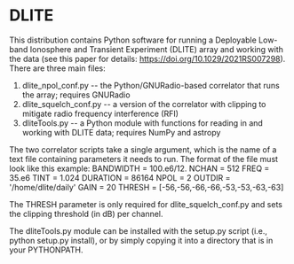 # DLITE
This distribution contains Python software for running a Deployable Low-band Ionosphere and Transient Experiment (DLITE) array and working with the data (see this paper for details: https://doi.org/10.1029/2021RS007298).  There are three main files:

1. dlite_npol_conf.py -- the Python/GNURadio-based correlator that runs the array; requires GNURadio
2. dlite_squelch_conf.py -- a version of the correlator with clipping to mitigate radio frequency interference (RFI)
3. dliteTools.py -- a Python module with functions for reading in and working with DLITE data; requires NumPy and astropy

The two correlator scripts take a single argument, which is the name of a text file containing parameters it needs to run.  The format of the file must look like this example:
BANDWIDTH = 100.e6/12.
NCHAN = 512
FREQ = 35.e6
TINT = 1.024
DURATION = 86164
NPOL = 2
OUTDIR = '/home/dlite/daily'
GAIN = 20
THRESH = [-56,-56,-66,-66,-53,-53,-63,-63]

The THRESH parameter is only required for dlite_squelch_conf.py and sets the clipping threshold (in dB) per channel.

The dliteTools.py module can be installed with the setup.py script (i.e., python setup.py install), or by simply copying it into a directory that is in your PYTHONPATH.
